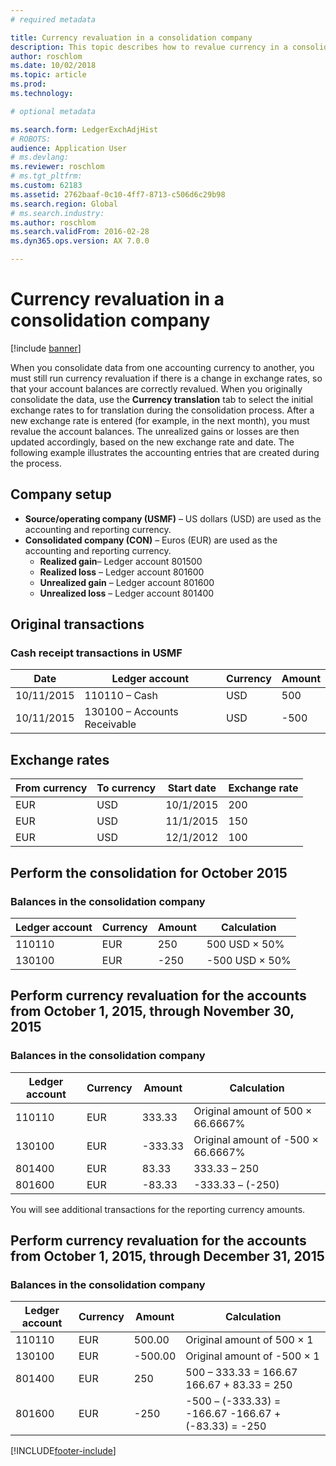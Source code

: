 ```yaml
---
# required metadata

title: Currency revaluation in a consolidation company
description: This topic describes how to revalue currency in a consolidation company. 
author: roschlom
ms.date: 10/02/2018
ms.topic: article
ms.prod: 
ms.technology: 

# optional metadata

ms.search.form: LedgerExchAdjHist
# ROBOTS: 
audience: Application User
# ms.devlang: 
ms.reviewer: roschlom
# ms.tgt_pltfrm: 
ms.custom: 62183
ms.assetid: 2762baaf-0c10-4ff7-8713-c506d6c29b98
ms.search.region: Global
# ms.search.industry: 
ms.author: roschlom
ms.search.validFrom: 2016-02-28
ms.dyn365.ops.version: AX 7.0.0

---
```


# Currency revaluation in a consolidation company

[!include [banner](../includes/banner.md)]

When you consolidate data from one accounting currency to another, you must still run currency revaluation if there is a change in exchange rates, so that your account balances  are correctly revalued. When you originally consolidate the data, use the **Currency translation** tab to select the initial exchange rates to for translation during the consolidation process. After a new exchange rate is entered (for example, in the next month), you must revalue the account balances. The unrealized gains or losses are then updated accordingly, based on the new exchange rate and date. The following example illustrates the accounting entries that are created during the process.

## Company setup
-   **Source/operating company (USMF)** – US dollars (USD) are used as the accounting and reporting currency.
-   **Consolidated company (CON)** – Euros (EUR) are used as the accounting and reporting currency.
    -   **Realized gain**– Ledger account 801500
    -   **Realized loss** – Ledger account 801600
    -   **Unrealized gain** – Ledger account 801600
    -   **Unrealized loss** – Ledger account 801400

## Original transactions
### Cash receipt transactions in USMF

| Date       | Ledger account               | Currency | Amount |
|------------|------------------------------|----------|--------|
| 10/11/2015 | 110110 – Cash                | USD      | 500    |
| 10/11/2015 | 130100 – Accounts Receivable | USD      | -500   |

## Exchange rates

| From currency | To currency | Start date | Exchange rate |
|---------------|-------------|------------|---------------|
| EUR           | USD         | 10/1/2015  | 200           |
| EUR           | USD         | 11/1/2015  | 150           |
| EUR           | USD         | 12/1/2012  | 100           |

## Perform the consolidation for October 2015
### Balances in the consolidation company

| Ledger account | Currency | Amount | Calculation    |
|----------------|----------|--------|----------------|
| 110110         | EUR      | 250    | 500 USD × 50%  |
| 130100         | EUR      | -250   | -500 USD × 50% |

## Perform currency revaluation for the accounts from October 1, 2015, through November 30, 2015
### Balances in the consolidation company

| Ledger account | Currency | Amount  | Calculation                        |
|----------------|----------|---------|------------------------------------|
| 110110         | EUR      | 333.33  | Original amount of 500 × 66.6667%  |
| 130100         | EUR      | -333.33 | Original amount of -500 × 66.6667% |
| 801400         | EUR      | 83.33   | 333.33 – 250                       |
| 801600         | EUR      | -83.33  | -333.33 – (-250)                   |

You will see additional transactions for the reporting currency amounts.

## Perform currency revaluation for the accounts from October 1, 2015, through December 31, 2015
### Balances in the consolidation company

| Ledger account | Currency | Amount  | Calculation                                          |
|----------------|----------|---------|------------------------------------------------------|
| 110110         | EUR      | 500.00  | Original amount of 500 × 1                           |
| 130100         | EUR      | -500.00 | Original amount of -500 × 1                          |
| 801400         | EUR      | 250     | 500 – 333.33 = 166.67 166.67 + 83.33 = 250           |
| 801600         | EUR      | -250    | -500 – (-333.33) = -166.67 -166.67 + (-83.33) = -250 |







[!INCLUDE[footer-include](../../includes/footer-banner.md)]